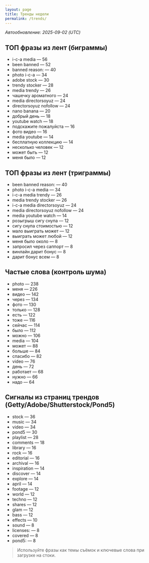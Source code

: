 ```yaml
---
layout: page
title: Тренды недели
permalink: /trends/
---
```


_Автообновление: 2025-09-02 (UTC)_

## ТОП фразы из лент (биграммы)
- i-c-a media — 56
- been banned — 52
- banned reason: — 40
- photo i-c-a — 34
- adobe stock — 30
- trendy stocker — 28
- media trendy — 26
- чашечку ароматного — 24
- media directorsoyuz — 24
- directorsoyuz nofollow — 24
- nano banana — 20
- добрый день — 18
- youtube watch — 18
- подскажите пожалуйста — 16
- фото видео — 16
- media youtube — 14
- бесплатную коллекцию — 14
- несколько человек — 12
- может быть — 12
- меня было — 12

## ТОП фразы из лент (триграммы)
- been banned reason: — 40
- photo i-c-a media — 34
- i-c-a media trendy — 26
- media trendy stocker — 26
- i-c-a media directorsoyuz — 24
- media directorsoyuz nofollow — 24
- media youtube watch — 14
- розыгрыш сигу снупа — 12
- сигу снупа стоимостью — 12
- мало выиграть может — 12
- выиграть может любой — 12
- меня было около — 8
- запросил через саппорт — 8
- винлайн дарит бонус — 8
- дарит бонус всем — 8

## Частые слова (контроль шума)
- photo — 238
- меня — 226
- видео — 142
- через — 134
- фото — 130
- только — 128
- есть — 122
- тоже — 116
- сейчас — 114
- было — 112
- можно — 106
- media — 104
- может — 88
- больше — 84
- спасибо — 82
- video — 76
- день — 72
- работает — 68
- нужно — 66
- надо — 64

## Сигналы из страниц трендов (Getty/Adobe/Shutterstock/Pond5)
- stock — 36
- music — 34
- video — 34
- pond5 — 30
- playlist — 28
- comments — 18
- library — 16
- rock — 16
- editorial — 16
- archival — 16
- inspiration — 14
- discover — 14
- explore — 14
- april — 14
- footage — 12
- world — 12
- techno — 12
- shares — 12
- glam — 12
- bass — 12
- effects — 10
- sound — 8
- licenses: — 8
- covered — 8
- pond5: — 8

> Используйте фразы как темы съёмок и ключевые слова при загрузке на стоки.
